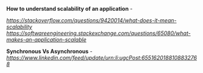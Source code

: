 
**How to understand scalability of an application** - 

*https://stackoverflow.com/questions/9420014/what-does-it-mean-scalability*
*https://softwareengineering.stackexchange.com/questions/65080/what-makes-an-application-scalable*

**Synchronous Vs Asynchronous** - *https://www.linkedin.com/feed/update/urn:li:ugcPost:6551620188108832768*

